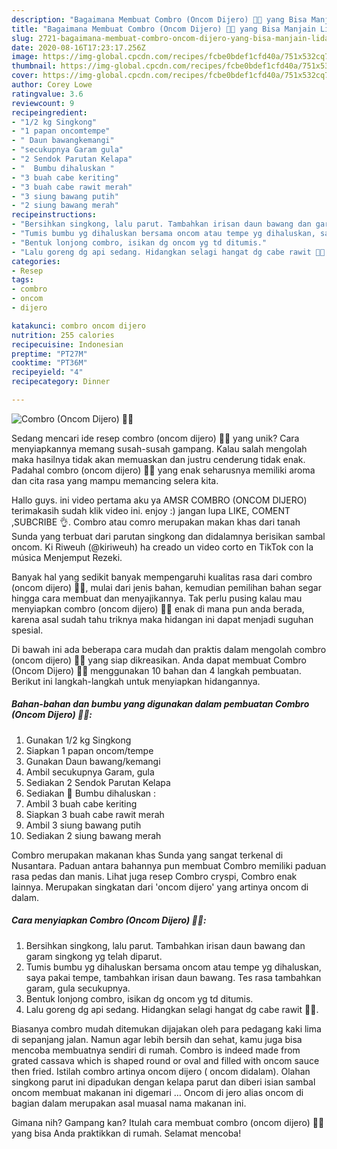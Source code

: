 ```yaml
---
description: "Bagaimana Membuat Combro (Oncom Dijero) 🍊🍄 yang Bisa Manjain Lidah"
title: "Bagaimana Membuat Combro (Oncom Dijero) 🍊🍄 yang Bisa Manjain Lidah"
slug: 2721-bagaimana-membuat-combro-oncom-dijero-yang-bisa-manjain-lidah
date: 2020-08-16T17:23:17.256Z
image: https://img-global.cpcdn.com/recipes/fcbe0bdef1cfd40a/751x532cq70/combro-oncom-dijero-🍊🍄-foto-resep-utama.jpg
thumbnail: https://img-global.cpcdn.com/recipes/fcbe0bdef1cfd40a/751x532cq70/combro-oncom-dijero-🍊🍄-foto-resep-utama.jpg
cover: https://img-global.cpcdn.com/recipes/fcbe0bdef1cfd40a/751x532cq70/combro-oncom-dijero-🍊🍄-foto-resep-utama.jpg
author: Corey Lowe
ratingvalue: 3.6
reviewcount: 9
recipeingredient:
- "1/2 kg Singkong"
- "1 papan oncomtempe"
- " Daun bawangkemangi"
- "secukupnya Garam gula"
- "2 Sendok Parutan Kelapa"
- "  Bumbu dihaluskan "
- "3 buah cabe keriting"
- "3 buah cabe rawit merah"
- "3 siung bawang putih"
- "2 siung bawang merah"
recipeinstructions:
- "Bersihkan singkong, lalu parut. Tambahkan irisan daun bawang dan garam singkong yg telah diparut."
- "Tumis bumbu yg dihaluskan bersama oncom atau tempe yg dihaluskan, saya pakai tempe, tambahkan irisan daun bawang. Tes rasa tambahkan garam, gula secukupnya."
- "Bentuk lonjong combro, isikan dg oncom yg td ditumis."
- "Lalu goreng dg api sedang. Hidangkan selagi hangat dg cabe rawit 🎋🍃."
categories:
- Resep
tags:
- combro
- oncom
- dijero

katakunci: combro oncom dijero 
nutrition: 255 calories
recipecuisine: Indonesian
preptime: "PT27M"
cooktime: "PT36M"
recipeyield: "4"
recipecategory: Dinner

---
```



![Combro (Oncom Dijero) 🍊🍄](https://img-global.cpcdn.com/recipes/fcbe0bdef1cfd40a/751x532cq70/combro-oncom-dijero-🍊🍄-foto-resep-utama.jpg)

Sedang mencari ide resep combro (oncom dijero) 🍊🍄 yang unik? Cara menyiapkannya memang susah-susah gampang. Kalau salah mengolah maka hasilnya tidak akan memuaskan dan justru cenderung tidak enak. Padahal combro (oncom dijero) 🍊🍄 yang enak seharusnya memiliki aroma dan cita rasa yang mampu memancing selera kita.

Hallo guys. ini video pertama aku ya AMSR COMBRO (ONCOM DIJERO) terimakasih sudah klik video ini. enjoy :) jangan lupa LIKE, COMENT ,SUBCRIBE 👌. Combro atau comro merupakan makan khas dari tanah Sunda yang terbuat dari parutan singkong dan didalamnya berisikan sambal oncom. Ki Riweuh (@kiriweuh) ha creado un video corto en TikTok con la música Menjemput Rezeki.

Banyak hal yang sedikit banyak mempengaruhi kualitas rasa dari combro (oncom dijero) 🍊🍄, mulai dari jenis bahan, kemudian pemilihan bahan segar hingga cara membuat dan menyajikannya. Tak perlu pusing kalau mau menyiapkan combro (oncom dijero) 🍊🍄 enak di mana pun anda berada, karena asal sudah tahu triknya maka hidangan ini dapat menjadi suguhan spesial.


Di bawah ini ada beberapa cara mudah dan praktis dalam mengolah combro (oncom dijero) 🍊🍄 yang siap dikreasikan. Anda dapat membuat Combro (Oncom Dijero) 🍊🍄 menggunakan 10 bahan dan 4 langkah pembuatan. Berikut ini langkah-langkah untuk menyiapkan hidangannya.

<!--inarticleads1-->

##### Bahan-bahan dan bumbu yang digunakan dalam pembuatan Combro (Oncom Dijero) 🍊🍄:

1. Gunakan 1/2 kg Singkong
1. Siapkan 1 papan oncom/tempe
1. Gunakan  Daun bawang/kemangi
1. Ambil secukupnya Garam, gula
1. Sediakan 2 Sendok Parutan Kelapa
1. Sediakan  🍥 Bumbu dihaluskan :
1. Ambil 3 buah cabe keriting
1. Siapkan 3 buah cabe rawit merah
1. Ambil 3 siung bawang putih
1. Sediakan 2 siung bawang merah


Combro merupakan makanan khas Sunda yang sangat terkenal di Nusantara. Paduan antara bahannya pun membuat Combro memiliki paduan rasa pedas dan manis. Lihat juga resep Combro cryspi, Combro enak lainnya. Merupakan singkatan dari &#39;oncom dijero&#39; yang artinya oncom di dalam. 

<!--inarticleads2-->

##### Cara menyiapkan Combro (Oncom Dijero) 🍊🍄:

1. Bersihkan singkong, lalu parut. Tambahkan irisan daun bawang dan garam singkong yg telah diparut.
1. Tumis bumbu yg dihaluskan bersama oncom atau tempe yg dihaluskan, saya pakai tempe, tambahkan irisan daun bawang. Tes rasa tambahkan garam, gula secukupnya.
1. Bentuk lonjong combro, isikan dg oncom yg td ditumis.
1. Lalu goreng dg api sedang. Hidangkan selagi hangat dg cabe rawit 🎋🍃.


Biasanya combro mudah ditemukan dijajakan oleh para pedagang kaki lima di sepanjang jalan. Namun agar lebih bersih dan sehat, kamu juga bisa mencoba membuatnya sendiri di rumah. Combro is indeed made from grated cassava which is shaped round or oval and filled with oncom sauce then fried. Istilah combro artinya oncom dijero ( oncom didalam). Olahan singkong parut ini dipadukan dengan kelapa parut dan diberi isian sambal oncom membuat makanan ini digemari … Oncom di jero alias oncom di bagian dalam merupakan asal muasal nama makanan ini. 

Gimana nih? Gampang kan? Itulah cara membuat combro (oncom dijero) 🍊🍄 yang bisa Anda praktikkan di rumah. Selamat mencoba!
